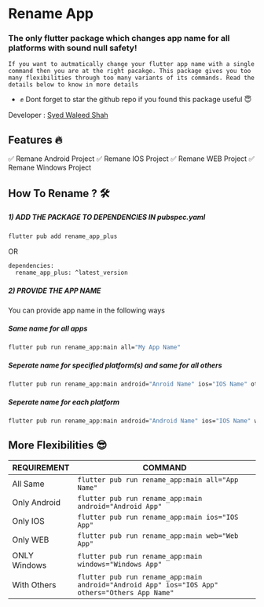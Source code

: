 # Rename App
### The only flutter package which changes app name for all platforms with sound null safety!


```If you want to autmatically change your flutter app name with a single command then you are at the right pacakge. This package gives you too many flexibilities through too many variants of its commands. Read the details below to know in more details```
- ✊  Dont forget to star the github repo if you found this package useful 😇

Developer : [Syed Waleed Shah](https://github.com/Syed-Waleed-Shah)

## Features 🔥
✅  Remane Android Project
✅  Remane IOS Project
✅  Remane WEB Project
✅  Remane Windows Project

## How To Rename ? 🛠
##### 1) ADD THE PACKAGE TO DEPENDENCIES IN pubspec.yaml
```sh
flutter pub add rename_app_plus
```
OR
```sh
dependencies:
  rename_app_plus: ^latest_version
```
##### 2) PROVIDE THE APP NAME
You can provide app name in the following ways
##### Same name for all apps
```sh
flutter pub run rename_app:main all="My App Name"
```
#####  Seperate name for specified platform(s) and same for all others
```sh
flutter pub run rename_app:main android="Anroid Name" ios="IOS Name" others="Others Name"
```
#####  Seperate name for each platform
```sh
flutter pub run rename_app:main android="Android Name" ios="IOS Name" web="Web Name" mac="Mac Name" windows="Windows Name" 
```

## More Flexibilities 😎
| REQUIREMENT | COMMAND |
| ------ | ------ |
| All Same| ```flutter pub run rename_app:main all="App Name"``` |
| Only Android | ```flutter pub run rename_app:main android="Android App"``` |
| Only IOS | ```flutter pub run rename_app:main ios="IOS App"``` |
| Only WEB | ```flutter pub run rename_app:main web="Web App"``` |
| ONLY Windows | ```flutter pub run rename_app:main windows="Windows App"``` |
| With Others |```flutter pub run rename_app:main android="Android App" ios="IOS App" others="Others App Name"``` |


